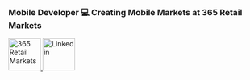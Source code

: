 ### Mobile Developer 💻 Creating Mobile Markets at 365 Retail Markets

<a href="https://365retailmarkets.com">
  <img src="https://github.com/McAJBen/mcajben/assets/16395230/9c933bc1-0b34-4a38-86b0-79155df08f96" width="64px" height="64px" alt="365 Retail Markets" />
</a>
<a href="https://www.linkedin.com/in/mcajben/">
  <img src="https://content.linkedin.com/content/dam/me/business/en-us/amp/brand-site/v2/bg/LI-Bug.svg.original.svg" width="64px" height="64px" alt="Linkedin" />
</a>
